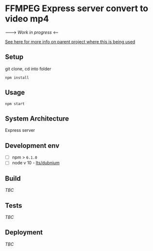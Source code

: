 # FFMPEG Express server convert to video mp4


---> _Work in progress_ <--
<!-- ## Brief of the project -->
<!-- _One liner + link to confluence page_
_Screenshot of UI - optional_ -->

[See here for more info on parent project where this is being used](https://github.com/bbc/digital-paper-edit-client#project-architecture)

## Setup
<!-- _stack - optional_
_How to build and run the code/app_ -->

git clone, cd into folder

```
npm install
```

## Usage

```
npm start
```

## System Architecture
<!-- _High level overview of system architecture_ -->

Express server

## Development env
 <!-- _How to run the development environment_
_Coding style convention ref optional, eg which linter to use_
_Linting, github pre-push hook - optional_ -->

- [ ] npm > `6.1.0`
- [ ] node v 10 - [lts/dubnium](https://scotch.io/tutorials/whats-new-in-node-10-dubnium)
<!-- - [ ] see [`.eslintrc`](./.eslintrc) in the various packages for linting rules

Node version is set in node version manager [`.nvmrc`](https://github.com/creationix/nvm#nvmrc) -->

## Build
<!-- _How to run build_ -->

_TBC_

## Tests
<!-- _How to carry out tests_ -->

_TBC_

## Deployment
<!-- _How to deploy the code/app into test/staging/production_ -->

_TBC_